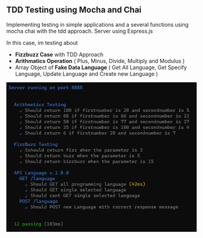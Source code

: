 ## TDD Testing using Mocha and Chai
Implementing testing in simple applications and a several functions using mocha chai with the tdd approach. Server using Express.js

In this case, im testing about
- **Fizzbuzz Case** with TDD Approach
- **Arithmatics Operation** ( Plus, Minus, Divide, Multiply and Modulus )
- Array Object of **Fake Data Language** ( Get All Language, Get Specify Language, Update Language and Create new Language ) 

<img width="700px" src="https://raw.githubusercontent.com/ferdianar/tdd-testing-with-mocha-chai/master/screenshots/result.png" alt="result" />
